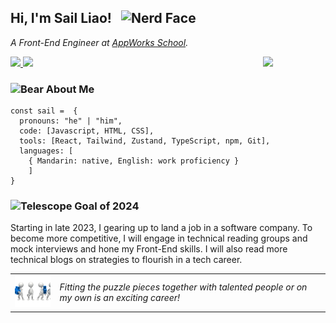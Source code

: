 <h2>
    Hi, I'm Sail Liao!
    <img src="https://raw.githubusercontent.com/Tarikul-Islam-Anik/Animated-Fluent-Emojis/master/Emojis/Smilies/Nerd%20Face.png" alt="Nerd Face" width="45" height="45" style="margin: 0 10px"/>
</h2>

_A Front-End Engineer at [AppWorks School](https://school.appworks.tw/)._

<img src="./assets/cat-programming.gif" width="100px" align="right"/>

<a href="https://www.linkedin.com/in/sailliaodev/">
    <img src="https://img.shields.io/badge/-sailliaodev-blue?style=flat-square&logo=Linkedin&logoColor=white&link=https://www.linkedin.com/in/sailliaodev/"/>
</a>
<a href="https://github.com/Sailwayfun">
    <img src="https://img.shields.io/github/followers/SailWayFun?label=follow&style=social"/>
</a>

<h3>
    <img src="https://raw.githubusercontent.com/Tarikul-Islam-Anik/Animated-Fluent-Emojis/master/Emojis/Animals/Bear.png" alt="Bear" width="45" height="45" />
    About Me
</h3>

```
const sail =  {
  pronouns: "he" | "him",
  code: [Javascript, HTML, CSS],
  tools: [React, Tailwind, Zustand, TypeScript, npm, Git],
  languages: [
    { Mandarin: native, English: work proficiency }
    ]
}
```

<h3>
    <img src="https://raw.githubusercontent.com/Tarikul-Islam-Anik/Telegram-Animated-Emojis/main/Objects/Telescope.webp" alt="Telescope" width="45" height="45" />
    Goal of 2024  
</h3>
<p>
    Starting in late 2023, I gearing up to land a job in a software company. To become more competitive, I will engage in technical reading groups and mock interviews and hone my Front-End skills. I will also read more technical blogs on strategies to flourish in a tech career.
</p>

<table>
<tr>
<td><img src="./assets/team-work.gif" alt="teamwork" width="85" /></td>
<td><i>Fitting the puzzle pieces together with talented people or on my own is an exciting career!</i></td>
</tr>
</table>
